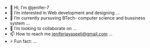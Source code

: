 - 👋 Hi, I’m @jenifer-7
- 👀 I’m interested in Web development and designing ...
- 🌱 I’m currently pursuving BTech- computer science and bussiness system ...
- 💞️ I’m looking to collaborate on ...
- 📫 How to reach me jeniferjayaseeli@gmail.com ...
- ⚡ Fun fact: ...

<!---
jenifer-7/jenifer-7 is a ✨ special ✨ repository because its `README.md` (this file) appears on your GitHub profile.
You can click the Preview link to take a look at your changes.
--->
